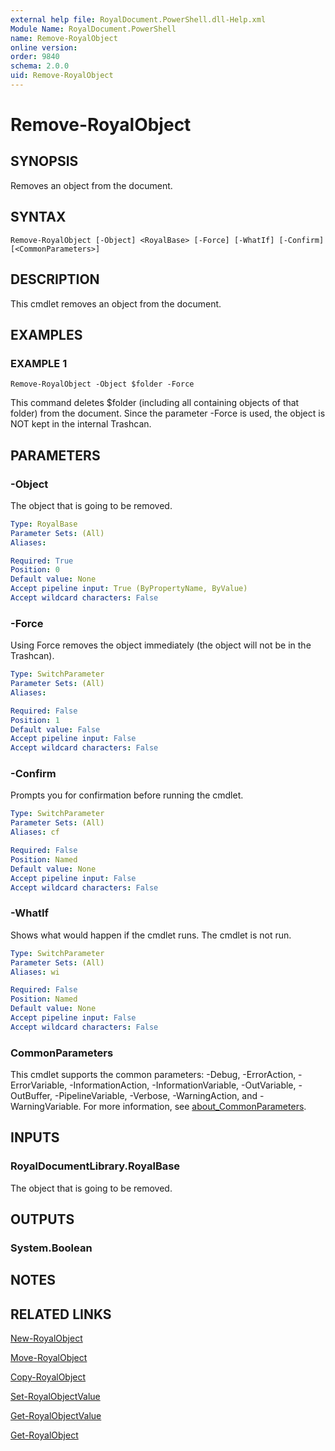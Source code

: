```yaml
---
external help file: RoyalDocument.PowerShell.dll-Help.xml
Module Name: RoyalDocument.PowerShell
name: Remove-RoyalObject
online version:
order: 9840
schema: 2.0.0
uid: Remove-RoyalObject
---
```


# Remove-RoyalObject

## SYNOPSIS
Removes an object from the document.

## SYNTAX

```
Remove-RoyalObject [-Object] <RoyalBase> [-Force] [-WhatIf] [-Confirm] [<CommonParameters>]
```

## DESCRIPTION
This cmdlet removes an object from the document.

## EXAMPLES

### EXAMPLE 1
```
Remove-RoyalObject -Object $folder -Force
```

This command deletes $folder (including all containing objects of that folder) from the document.
Since the parameter -Force is used, the object is NOT kept in the internal Trashcan.

## PARAMETERS

### -Object
The object that is going to be removed.

```yaml
Type: RoyalBase
Parameter Sets: (All)
Aliases:

Required: True
Position: 0
Default value: None
Accept pipeline input: True (ByPropertyName, ByValue)
Accept wildcard characters: False
```

### -Force
Using Force removes the object immediately (the object will not be in the Trashcan).

```yaml
Type: SwitchParameter
Parameter Sets: (All)
Aliases:

Required: False
Position: 1
Default value: False
Accept pipeline input: False
Accept wildcard characters: False
```

### -Confirm
Prompts you for confirmation before running the cmdlet.

```yaml
Type: SwitchParameter
Parameter Sets: (All)
Aliases: cf

Required: False
Position: Named
Default value: None
Accept pipeline input: False
Accept wildcard characters: False
```

### -WhatIf
Shows what would happen if the cmdlet runs.
The cmdlet is not run.

```yaml
Type: SwitchParameter
Parameter Sets: (All)
Aliases: wi

Required: False
Position: Named
Default value: None
Accept pipeline input: False
Accept wildcard characters: False
```

### CommonParameters
This cmdlet supports the common parameters: -Debug, -ErrorAction, -ErrorVariable, -InformationAction, -InformationVariable, -OutVariable, -OutBuffer, -PipelineVariable, -Verbose, -WarningAction, and -WarningVariable. For more information, see [about_CommonParameters](http://go.microsoft.com/fwlink/?LinkID=113216).

## INPUTS

### RoyalDocumentLibrary.RoyalBase
The object that is going to be removed.

## OUTPUTS

### System.Boolean
## NOTES

## RELATED LINKS

[New-RoyalObject]()

[Move-RoyalObject]()

[Copy-RoyalObject]()

[Set-RoyalObjectValue]()

[Get-RoyalObjectValue]()

[Get-RoyalObject]()

